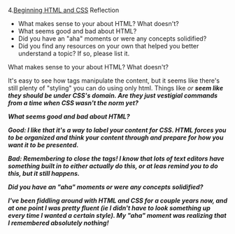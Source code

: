 4.[Beginning HTML and CSS](4_beginning_HTML_CSS/readme.mc) Reflection

* What makes sense to your about HTML? What doesn't? 
* What seems good and bad about HTML?
* Did you have an "aha" moments or were any concepts solidified?
* Did you find any resources on your own that helped you better understand a topic? If so, please list it.

<!-- Add your reflection here. Remove the comment markers -->

What makes sense to your about HTML? What doesn't? 

It's easy to see how tags manipulate the content, but it seems like there's still plenty of "styling" you can do using only html. Things like <em> or <strong> seem like they should be under CSS's domain. Are they just vestigial commands from a time when CSS wasn't the norm yet?

What seems good and bad about HTML?

Good: I like that it's a way to label your content for CSS. HTML forces you to be organized and think your content through and prepare for how you want it to be presented.

Bad: Remembering to close the tags! I know that lots of text editors have something built in to either actually do this, or at leas remind you to do this, but it still happens. 

Did you have an "aha" moments or were any concepts solidified?

I've been fiddling around with HTML and CSS for a couple years now, and at one point I was pretty fluent (ie I didn't have to look something up every time I wanted a certain style). My "aha" moment was realizing that I remembered absolutely nothing! 
